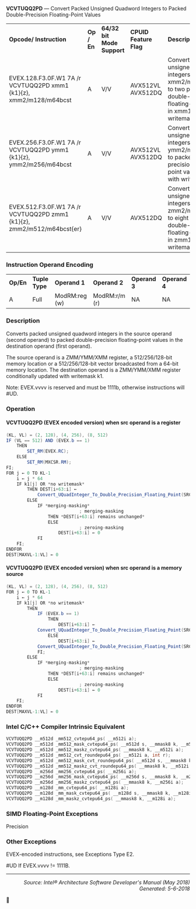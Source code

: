 <b>VCVTUQQ2PD</b> — Convert Packed Unsigned Quadword Integers to Packed Double-Precision
Floating-Point Values
<table>
	<tr>
		<td><b>Opcode/ Instruction</b></td>
		<td><b>Op / En</b></td>
		<td><b>64/32 bit Mode Support</b></td>
		<td><b>CPUID Feature Flag</b></td>
		<td><b>Description</b></td>
	</tr>
	<tr>
		<td>EVEX.128.F3.0F.W1 7A /r VCVTUQQ2PD xmm1 {k1}{z}, xmm2/m128/m64bcst</td>
		<td>A</td>
		<td>V/V</td>
		<td>AVX512VL AVX512DQ</td>
		<td>Convert two packed unsigned quadword integers from xmm2/m128/m64bcst to two packed double-precision floating-point values in xmm1 with writemask k1.</td>
	</tr>
	<tr>
		<td>EVEX.256.F3.0F.W1 7A /r VCVTUQQ2PD ymm1 {k1}{z}, ymm2/m256/m64bcst</td>
		<td>A</td>
		<td>V/V</td>
		<td>AVX512VL AVX512DQ</td>
		<td>Convert four packed unsigned quadword integers from ymm2/m256/m64bcst to packed double-precision floating- point values in ymm1 with writemask k1.</td>
	</tr>
	<tr>
		<td>EVEX.512.F3.0F.W1 7A /r VCVTUQQ2PD zmm1 {k1}{z}, zmm2/m512/m64bcst{er}</td>
		<td>A</td>
		<td>V/V</td>
		<td>AVX512DQ</td>
		<td>Convert eight packed unsigned quadword integers from zmm2/m512/m64bcst to eight packed double-precision floating-point values in zmm1 with writemask k1.</td>
	</tr>
</table>


### Instruction Operand Encoding
<table>
	<tr>
		<td><b>Op/En</b></td>
		<td><b>Tuple Type</b></td>
		<td><b>Operand 1</b></td>
		<td><b>Operand 2</b></td>
		<td><b>Operand 3</b></td>
		<td><b>Operand 4</b></td>
	</tr>
	<tr>
		<td>A</td>
		<td>Full</td>
		<td>ModRM:reg (w)</td>
		<td>ModRM:r/m (r)</td>
		<td>NA</td>
		<td>NA</td>
	</tr>
</table>


### Description
Converts packed unsigned quadword integers in the source operand (second operand) to packed double-precision
floating-point values in the destination operand (first operand).

The source operand is a ZMM/YMM/XMM register, a 512/256/128-bit memory location or a 512/256/128-bit vector
broadcasted from a 64-bit memory location. The destination operand is a ZMM/YMM/XMM register conditionally
updated with writemask k1.

Note: EVEX.vvvv is reserved and must be 1111b, otherwise instructions will \#UD.

### Operation


#### VCVTUQQ2PD (EVEX encoded version) when src operand is a register
```java
(KL, VL) = (2, 128), (4, 256), (8, 512)
IF (VL == 512) AND (EVEX.b == 1) 
    THEN
        SET_RM(EVEX.RC);
    ELSE 
        SET_RM(MXCSR.RM);
FI;
FOR j ← 0 TO KL-1
    i ← j * 64
    IF k1[j] OR *no writemask*
        THEN DEST[i+63:i] ←
            Convert_UQuadInteger_To_Double_Precision_Floating_Point(SRC[i+63:i])
        ELSE 
            IF *merging-masking*
                            ; merging-masking
                THEN *DEST[i+63:i] remains unchanged*
                ELSE 
                            ; zeroing-masking
                    DEST[i+63:i] ← 0
            FI
    FI;
ENDFOR
DEST[MAXVL-1:VL] ← 0
```
#### VCVTUQQ2PD (EVEX encoded version) when src operand is a memory source
```java
(KL, VL) = (2, 128), (4, 256), (8, 512)
FOR j ← 0 TO KL-1
    i ← j * 64
    IF k1[j] OR *no writemask*
        THEN 
            IF (EVEX.b == 1) 
                THEN
                    DEST[i+63:i] ←
            Convert_UQuadInteger_To_Double_Precision_Floating_Point(SRC[63:0])
                ELSE 
                    DEST[i+63:i] ←
            Convert_UQuadInteger_To_Double_Precision_Floating_Point(SRC[i+63:i])
            FI;
        ELSE 
            IF *merging-masking*
                            ; merging-masking
                THEN *DEST[i+63:i] remains unchanged*
                ELSE 
                            ; zeroing-masking
                    DEST[i+63:i] ← 0
            FI
    FI;
ENDFOR
DEST[MAXVL-1:VL] ← 0
```
### Intel C/C++ Compiler Intrinsic Equivalent
```c
VCVTUQQ2PD __m512d _mm512_cvtepu64_ps( __m512i a);
VCVTUQQ2PD __m512d _mm512_mask_cvtepu64_ps( __m512d s, __mmask8 k, __m512i a);
VCVTUQQ2PD __m512d _mm512_maskz_cvtepu64_ps( __mmask8 k, __m512i a);
VCVTUQQ2PD __m512d _mm512_cvt_roundepu64_ps( __m512i a, int r);
VCVTUQQ2PD __m512d _mm512_mask_cvt_roundepu64_ps( __m512d s, __mmask8 k, __m512i a, int r);
VCVTUQQ2PD __m512d _mm512_maskz_cvt_roundepu64_ps( __mmask8 k, __m512i a, int r);
VCVTUQQ2PD __m256d _mm256_cvtepu64_ps( __m256i a);
VCVTUQQ2PD __m256d _mm256_mask_cvtepu64_ps( __m256d s, __mmask8 k, __m256i a);
VCVTUQQ2PD __m256d _mm256_maskz_cvtepu64_ps( __mmask8 k, __m256i a);
VCVTUQQ2PD __m128d _mm_cvtepu64_ps( __m128i a);
VCVTUQQ2PD __m128d _mm_mask_cvtepu64_ps( __m128d s, __mmask8 k, __m128i a);
VCVTUQQ2PD __m128d _mm_maskz_cvtepu64_ps( __mmask8 k, __m128i a);
```
### SIMD Floating-Point Exceptions
Precision

### Other Exceptions

EVEX-encoded instructions, see Exceptions Type E2.
<p>#UD
If EVEX.vvvv != 1111B.

 --- 
<p align="right"><i>Source: Intel® Architecture Software Developer's Manual (May 2018)<br>Generated: 5-6-2018</i></p>
